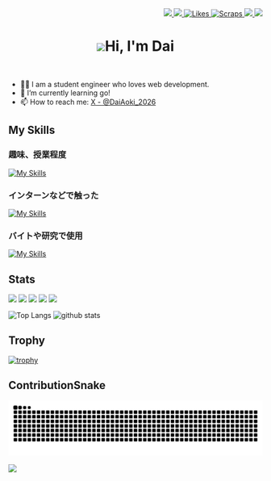 <!-- ## Hi there 👋 -->

<!-- 1. GitHub usernameを変更 -->
<div align="right">
  <a href="http://qiita.com/AokiDai">
    <img height="20" src="https://qiita-badge.apiapi.app/s/AokiDai/posts.svg" />
  </a>
  <a href="http://qiita.com/AokiDai">
    <img height="20" src="https://qiita-badge.apiapi.app/s/AokiDai/contributions.svg" />
  </a>
  <a href="https://zenn.dev/aoki_dai">
    <img src="https://badgen.org/img/zenn/aoki_dai/likes?style=flat" alt="Likes" />
  </a>
  <a href="https://zenn.dev/aoki_dai?tab=scraps">
    <img src="https://badgen.org/img/zenn/aoki_dai/scraps?style=flat" alt="Scraps" />
  </a>
  <a href="https://github.com/Aoki-Dai">
    <img height="20" src="https://komarev.com/ghpvc/?username=Aoki-Dai" />
  </a>
  <a href="https://github.com/Aoki-Dai">
    <img height="20" src="https://img.shields.io/github/followers/Aoki-Dai?label=follow&logo=github&style=flat" />
  </a>
</div>


<!-- 2. プロフィールや連絡先を変更 -->
<!-- ## <img src="https://media.giphy.com/media/hvRJCLFzcasrR4ia7z/giphy.gif" width="28"> Hi there -->
<h1 align="center"><img src="https://media.giphy.com/media/hvRJCLFzcasrR4ia7z/giphy.gif" width="28">Hi, I'm Dai</h1>
<br>

- 🧑‍💻 I am a student engineer who loves web development.
- 🌱 I’m currently learning go!
- 📫 How to reach me: [X - @DaiAoki_2026](https://x.com/DaiAoki_2026)

## My Skills
### 趣味、授業程度
[![My Skills](https://skillicons.dev/icons?i=c,java,go,ts,react,nextjs,p5js,figma,aws,matlab)](https://skillicons.dev)

### インターンなどで触った
[![My Skills](https://skillicons.dev/icons?i=js,jquery,ruby,rails,python,flask,bootstrap,mysql,sqlite,docker,woodpress)](https://skillicons.dev)

### バイトや研究で使用
[![My Skills](https://skillicons.dev/icons?i=html,css,tailwind,php,laravel)](https://skillicons.dev)

<!--
**Aoki-Dai/Aoki-Dai** is a ✨ _special_ ✨ repository because its `README.md` (this file) appears on your GitHub profile.

Here are some ideas to get you started:

- 🔭 I’m currently working on ...
- 🌱 I’m currently learning ...
- 👯 I’m looking to collaborate on ...
- 🤔 I’m looking for help with ...
- 💬 Ask me about ...
- 📫 How to reach me: ...
- 😄 Pronouns: ...
- ⚡ Fun fact: ...
-->

## Stats
![](http://github-profile-summary-cards.vercel.app/api/cards/profile-details?username=Aoki-Dai&theme=noctis_minimus)
![](http://github-profile-summary-cards.vercel.app/api/cards/repos-per-language?username=Aoki-Dai&theme=noctis_minimus)
![](http://github-profile-summary-cards.vercel.app/api/cards/most-commit-language?username=Aoki-Dai&theme=noctis_minimus)
![](http://github-profile-summary-cards.vercel.app/api/cards/stats?username=Aoki-Dai&theme=noctis_minimus)
![](http://github-profile-summary-cards.vercel.app/api/cards/productive-time?username=Aoki-Dai&theme=noctis_minimus&utcOffset=9)

<p align="left"> 
  <img alt="Top Langs" height="165px" src="https://github-readme-stats.vercel.app/api/top-langs/?username=Aoki-Dai&layout=compact&show_icons=true&theme=noctis_minimus" />
  <img alt="github stats" height="165px" src="https://github-readme-stats-fork-dai-aokis-projects.vercel.app/api?username=Aoki-Dai&show_icons=true&theme=noctis_minimus" />
</p>

## Trophy
[![trophy](https://github-profile-trophy.vercel.app/?username=Aoki-Dai&theme=chalk&column=-1)](https://github.com/ryo-ma/github-profile-trophy)

## ContributionSnake
![](https://raw.githubusercontent.com/Aoki-Dai/Aoki-Dai/output/github-contribution-grid-snake.svg)

<!--透明な 1x1 ピクセルの画像が表示され、各プロファイル ビューでカウンターが増加します。
GitHubはプロキシ サービスを使用して画像をレンダリングするため、このカウンターはヒット数のみを追跡でき、訪問者は追跡できません。-->
![](https://hit.yhype.me/github/profile?user_id=108746684)
